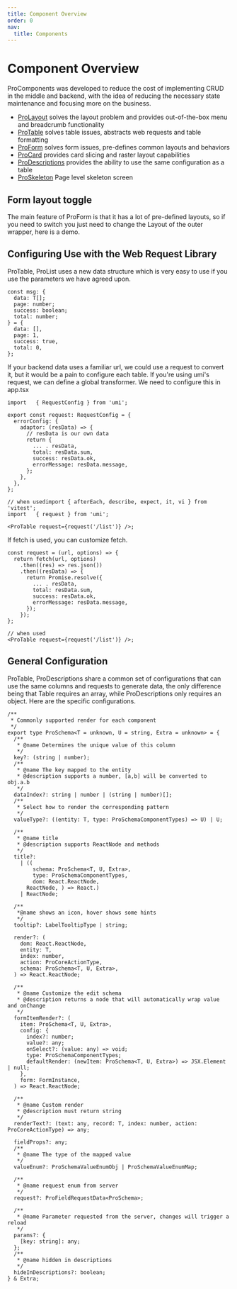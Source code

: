```yaml
---
title: Component Overview
order: 0
nav:
  title: Components
---
```


# Component Overview

ProComponents was developed to reduce the cost of implementing CRUD in the middle and backend, with the idea of reducing the necessary state maintenance and focusing more on the business.

- [ProLayout](/components/layout) solves the layout problem and provides out-of-the-box menu and breadcrumb functionality
- [ProTable](/components/table) solves table issues, abstracts web requests and table formatting
- [ProForm](/components/form) solves form issues, pre-defines common layouts and behaviors
- [ProCard](/components/card) provides card slicing and raster layout capabilities
- [ProDescriptions](/components/descriptions) provides the ability to use the same configuration as a table
- [ProSkeleton](/components/skeleton) Page level skeleton screen

## Form layout toggle

The main feature of ProForm is that it has a lot of pre-defined layouts, so if you need to switch you just need to change the Layout of the outer wrapper, here is a demo.

<code src="../../demos/form/layout-change.tsx"></code>

## Configuring Use with the Web Request Library

ProTable, ProList uses a new data structure which is very easy to use if you use the parameters we have agreed upon.

```tsx | pure
const msg: {
  data: T[];
  page: number;
  success: boolean;
  total: number;
} = {
  data: [],
  page: 1,
  success: true,
  total: 0,
};
```

If your backend data uses a familiar url, we could use a request to convert it, but it would be a pain to configure each table. If you're using umi's request, we can define a global transformer. We need to configure this in app.tsx

```tsx | pure
import   { RequestConfig } from 'umi';

export const request: RequestConfig = {
  errorConfig: {
    adaptor: (resData) => {
      // resData is our own data
      return {
        ... . resData,
        total: resData.sum,
        success: resData.ok,
        errorMessage: resData.message,
      };
    },
  },
};

// when usedimport { afterEach, describe, expect, it, vi } from 'vitest';
import   { request } from 'umi';

<ProTable request={request('/list')} />;
```

If fetch is used, you can customize fetch.

```tsx | pure
const request = (url, options) => {
  return fetch(url, options)
    .then((res) => res.json())
    .then((resData) => {
      return Promise.resolve({
        ... . resData,
        total: resData.sum,
        success: resData.ok,
        errorMessage: resData.message,
      });
    });
};

// when used
<ProTable request={request('/list')} />;
```

## General Configuration

ProTable, ProDescriptions share a common set of configurations that can use the same columns and requests to generate data, the only difference being that Table requires an array, while ProDescriptions only requires an object. Here are the specific configurations.

```tsx | pure
/**
 * Commonly supported render for each component
 */
export type ProSchema<T = unknown, U = string, Extra = unknown> = {
  /**
   * @name Determines the unique value of this column
   */
  key?: (string | number);
  /**
   * @name The key mapped to the entity
   * @description supports a number, [a,b] will be converted to obj.a.b
   */
  dataIndex?: string | number | (string | number)[];
  /**
   * Select how to render the corresponding pattern
   */
  valueType?: ((entity: T, type: ProSchemaComponentTypes) => U) | U;

  /**
   * @name title
   * @description supports ReactNode and methods
   */
  title?:
    | ((
        schema: ProSchema<T, U, Extra>,
        type: ProSchemaComponentTypes,
        dom: React.ReactNode,
      ReactNode, ) => React.)
    | ReactNode;

  /**
   *@name shows an icon, hover shows some hints
   */
  tooltip?: LabelTooltipType | string;

  render?: (
    dom: React.ReactNode,
    entity: T,
    index: number,
    action: ProCoreActionType,
    schema: ProSchema<T, U, Extra>,
  ) => React.ReactNode;

  /**
   * @name Customize the edit schema
   * @description returns a node that will automatically wrap value and onChange
   */
  formItemRender?: (
    item: ProSchema<T, U, Extra>,
    config: {
      index?: number;
      value?: any;
      onSelect?: (value: any) => void;
      type: ProSchemaComponentTypes;
      defaultRender: (newItem: ProSchema<T, U, Extra>) => JSX.Element | null;
    },
    form: FormInstance,
  ) => React.ReactNode;

  /**
   * @name Custom render
   * @description must return string
   */
  renderText?: (text: any, record: T, index: number, action: ProCoreActionType) => any;

  fieldProps?: any;
  /**
   * @name The type of the mapped value
   */
  valueEnum?: ProSchemaValueEnumObj | ProSchemaValueEnumMap;

  /**
   * @name request enum from server
   */
  request?: ProFieldRequestData<ProSchema>;

  /**
   * @name Parameter requested from the server, changes will trigger a reload
   */
  params?: {
    [key: string]: any;
  };
  /**
   * @name hidden in descriptions
   */
  hideInDescriptions?: boolean;
} & Extra;
```
